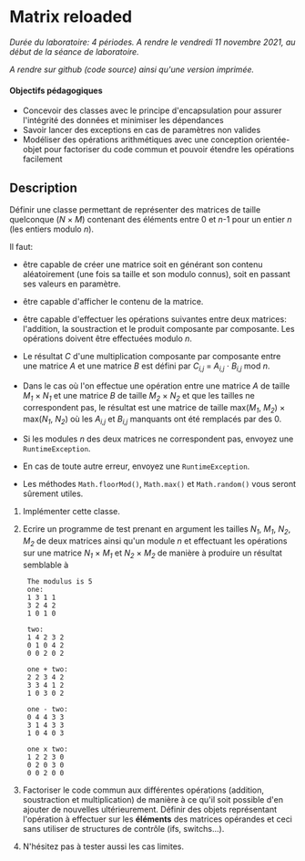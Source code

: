 # Matrix reloaded

_Durée du laboratoire: 4 périodes. A rendre le vendredi 11 novembre 2021, au début de la séance de laboratoire._

_A rendre sur github (code source) ainsi qu'une version imprimée._

#### Objectifs pédagogiques

* Concevoir des classes avec le principe d'encapsulation pour assurer l'intégrité des données et minimiser les dépendances
* Savoir lancer des exceptions en cas de paramètres non valides
* Modéliser des opérations arithmétiques avec une conception orientée-objet pour factoriser du code commun et pouvoir étendre les opérations facilement

## Description

Définir une classe permettant de représenter des matrices de taille
quelconque (_N_ × _M_) contenant des éléments entre 0 et _n_-1 pour un
entier _n_ (les entiers modulo _n_).

Il faut:

* être capable de créer une matrice soit en générant son contenu
  aléatoirement (une fois sa taille et son modulo connus), soit en
  passant ses valeurs en paramètre.

* être capable d'afficher le contenu de la matrice.

* être capable d'effectuer les opérations suivantes entre deux
  matrices: l'addition, la soustraction et le produit composante par
  composante. Les opérations doivent être effectuées modulo _n_.

* Le résultat _C_ d'une multiplication composante par composante entre
  une matrice _A_ et une matrice _B_ est défini par 
  _C<sub>i,j</sub>_ = _A<sub>i,j</sub>_ ⋅ _B<sub>i,j</sub>_ mod _n_.

* Dans le cas où l'on effectue une opération entre une matrice _A_ de
  taille _M<sub>1</sub>_ × _N<sub>1</sub>_ et une matrice _B_ de
  taille _M<sub>2</sub>_ × _N<sub>2</sub>_ et que les tailles ne
  correspondent pas, le résultat est une matrice de taille
  max(_M<sub>1</sub>_, _M<sub>2</sub>_) × max(_N<sub>1</sub>_, _N<sub>2</sub>_)
  où les _A<sub>i,j</sub>_ et _B<sub>i,j</sub>_ manquants ont été
  remplacés par des 0.

* Si les modules _n_ des deux matrices ne correspondent pas, envoyez
  une `RuntimeException`.

* En cas de toute autre erreur, envoyez une `RuntimeException`.

* Les méthodes `Math.floorMod()`, `Math.max()` et `Math.random()` vous
  seront sûrement utiles.

1. Implémenter cette classe.

2. Ecrire un programme de test prenant en argument les tailles
   _N<sub>1</sub>_, _M<sub>1</sub>_, _N<sub>2</sub>_, _M<sub>2</sub>_
   de deux matrices ainsi qu'un module _n_ et effectuant les
   opérations sur une matrice _N<sub>1</sub>_ × _M<sub>1</sub>_ et
   _N<sub>2</sub>_ × _M<sub>2</sub>_ de manière à produire un résultat
   semblable à

        The modulus is 5
        one:
        1 3 1 1 
        3 2 4 2 
        1 0 1 0 

        two:
        1 4 2 3 2 
        0 1 0 4 2 
        0 0 2 0 2 

        one + two:
        2 2 3 4 2 
        3 3 4 1 2 
        1 0 3 0 2 

        one - two:
        0 4 4 3 3 
        3 1 4 3 3 
        1 0 4 0 3 

        one x two:
        1 2 2 3 0 
        0 2 0 3 0 
        0 0 2 0 0 

3. Factoriser le code commun aux différentes opérations (addition, soustraction et multiplication) de manière à ce qu'il soit possible d'en ajouter de nouvelles ultérieurement. Définir des objets représentant l'opération à effectuer sur les __éléments__ des matrices opérandes et ceci sans utiliser de structures de contrôle (ifs, switchs...).

4. N'hésitez pas à tester aussi les cas limites.
